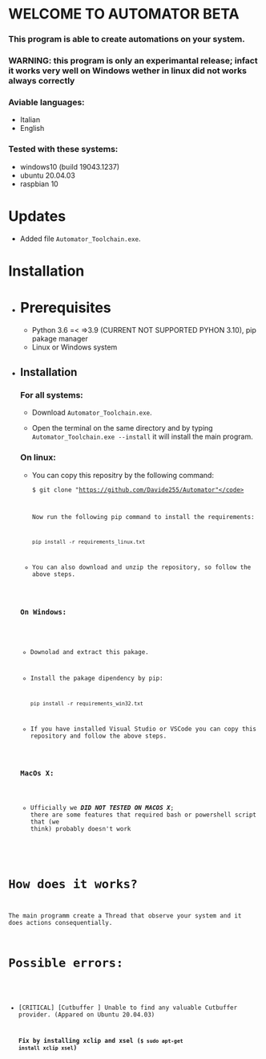 # WELCOME TO AUTOMATOR BETA 

### This program is able to create automations on your system.
### WARNING: this program is only an experimantal release; infact it works very well on Windows wether in linux did not works always correctly

### Aviable languages:
  * Italian
  * English

### Tested with these systems: 
  * windows10 (build 19043.1237)
  * ubuntu 20.04.03
  * raspbian 10 

# Updates

  - Added file <code>Automator_Toolchain.exe</code>.  
   
# Installation
 - # Prerequisites

   - Python 3.6 =< =>3.9 (CURRENT NOT SUPPORTED PYHON 3.10), pip pakage manager 
   - Linux or Windows system

 - ## Installation

   ### For all systems:
   
    - Download <code>Automator_Toolchain.exe</code>.

    - Open the terminal on the same directory and by typing <code>Automator_Toolchain.exe --install</code> it will install the main program.

   ### On linux:
   
    - You can copy this repositry by the following command:
 
      <code>$ git clone "https://github.com/Davide255/Automator"</code>
     
      Now run the following pip command to install the requirements:
     
      <code>pip install -r requirements_linux.txt</code>
     
    - You can also download and unzip the repository, so follow the above steps.

   ### On Windows:
    
    - Downolad and extract this pakage.
     
    - Install the pakage dipendency by pip: 
     
      <code>pip install -r requirements_win32.txt</code>

    - If you have installed Visual Studio or VSCode you can copy this repository
      and follow the above steps.
      

   ### MacOs X:

    - Ufficially we _**DID NOT TESTED ON MACOS X**_; there are some features
      that required bash or powershell script that (we think) probably doesn't work

# How does it works?

The main programm create a Thread that observe your system and it does actions consequentially.

# Possible errors:

- [CRITICAL] [Cutbuffer ] Unable to find any valuable Cutbuffer provider. (Appared on Ubuntu 20.04.03)
    
  **Fix by installing xclip and xsel (<code>$ sudo apt-get install xclip xsel</code>)**


